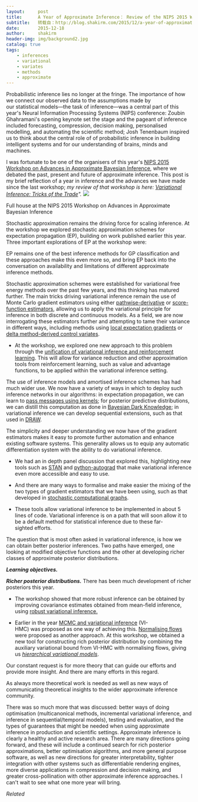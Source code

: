 ```yaml
---
layout:     post
title:      A Year of Approximate Inference： Review of the NIPS 2015 Workshop
subtitle:   转载自：http://blog.shakirm.com/2015/12/a-year-of-approximate-inference/
date:       2015-12-18
author:     shakirm
header-img: img/background2.jpg
catalog: true
tags:
    - inferences
    - variational
    - variates
    - methods
    - approximate
---
```


Probabilistic inference lies no longer at the fringe. The importance of how we connect our observed data to the assumptions made by our statistical models—the task of inference—was a central part of this year's Neural Information Processing Systems (NIPS) conference: Zoubin Ghahramani's opening keynote set the stage and the pageant of inference included forecasting, compression, decision making, personalised modelling, and automating the scientific method; Josh Tenenbaum inspired us to think about the central role of of probabilistic inference in building intelligent systems and for our understanding of brains, minds and machines.

I was fortunate to be one of the organisers of this year's [NIPS 2015 Workshop on Advances in Approximate Bayesian Inference](http://approximateinference.org/), where we debated the past, present and future of approximate inference. This post is my brief reflection of a year in inference and the advances we have made since the last workshop; *my review of that workshop is here: [Variational Inference: Tricks of the Trade](http://blog.shakirm.com/2015/01/variational-inference-tricks-of-the-trade)".*
![](http://blog.shakirm.com/wp-content/uploads/2015/12/ABIworkshop-1024x367.jpg)


Full house at the NIPS 2015 Workshop on Advances in Approximate Bayesian Inference

Stochastic approximation remains the driving force for scaling inference. At the workshop we explored stochastic approximation schemes for expectation propagation (EP), building on work published earlier this year. Three important explorations of EP at the workshop were:

EP remains one of the best inference methods for GP classification and these approaches make this even more so, and bring EP back into the conversation on availability and limitations of different approximate inference methods.

Stochastic approximation schemes were established for variational free energy methods over the past few years, and this thinking has matured further. The main tricks driving variational inference remain the use of Monte Carlo gradient estimators using either [pathwise-derivative](http://blog.shakirm.com/2015/10/machine-learning-trick-of-the-day-4-reparameterisation-tricks) or [score-function estimators](http://blog.shakirm.com/2015/11/machine-learning-trick-of-the-day-5-log-derivative-trick), allowing us to apply the variational principle for inference in both discrete and continuous models. As a field, we are now interrogating these estimators further and attempting to tame their variance in different ways, including methods using [local expectation gradients](http://arxiv.org/abs/1503.01494) or [delta method-derived control variates](http://arxiv.org/abs/1511.05176).

- At the workshop, we explored one new approach to this problem through the [unification of variational inference and reinforcement learning](http://approximateinference.org/accepted/WeberEtAl2015.pdf). This will allow for variance reduction and other approximation tools from reinforcement learning, such as value and advantage functions, to be applied within the variational inference setting.


The use of inference models and amortised inference schemes has had much wider use. We now have a variety of ways in which to deploy such inference networks in our algorithms: in expectation propagation, we can learn to [pass messages using kernels](http://www.researchgate.net/profile/Zoltan_Szabo17/publication/276354183_Just-In-Time_Kernel_Regression_for_Expectation_Propagation/links/5557a57f08ae6943a874b20f.pdf); for posterior predictive distributions, we can distill this computation as done in [Bayesian Dark Knowledge](http://arxiv.org/pdf/1506.04416.pdf); in variational inference we can develop sequential extensions, such as that used in [DRAW](http://arxiv.org/pdf/1502.04623.pdf).

The simplicity and deeper understanding we now have of the gradient estimators makes it easy to promote further automation and enhance existing software systems. This generality allows us to equip any automatic differentiation system with the ability to do variational inference.

- We had an in depth panel discussion that explored this, highlighting new tools such as [STAN](http://arxiv.org/abs/1506.03431) and [python-autograd](https://github.com/HIPS/autograd) that make variational inference even more accessible and easy to use.

- And there are many ways to formalise and make easier the mixing of the two types of gradient estimators that we have been using, such as that developed in [stochastic computational graphs](http://arxiv.org/abs/1506.05254).

- These tools allow variational inference to be implemented in about 5 lines of code. Variational inference is on a path that will soon allow it to be a default method for statistical inference due to these far-sighted efforts.


The question that is most often asked in variational inference, is how we can obtain better posterior inferences. Two paths have emerged, one looking at modified objective functions and the other at developing richer classes of approximate posterior distributions.

***Learning objectives.***

***Richer posterior distributions.*** There has been much development of richer posteriors this year.

- The workshop showed that more robust inference can be obtained by improving covariance estimates obtained from mean-field inference, using [robust variational inference.](http://approximateinference.org/accepted/GiordanoEtAl2015.pdf)

- Earlier in the year [MCMC and variational inference](http://jmlr.org/proceedings/papers/v37/salimans15.pdf) (VI-HMC) was proposed as one way of achieving this. [Normalising flows](http://jmlr.org/proceedings/papers/v37/rezende15.pdf) were proposed as another approach. At this workshop, we obtained a new tool for constructing rich posterior distribution by combining the auxiliary variational bound from VI-HMC with normalising flows, giving us *[hierarchical variational models](http://approximateinference.org/accepted/RanganathEtAl2015.pdf)*.


Our constant request is for more theory that can guide our efforts and provide more insight. And there are many efforts in this regard.

As always more theoretical work is needed as well as new ways of communicating theoretical insights to the wider approximate inference community.

There was so much more that was discussed: better ways of doing optimisation (multicanonical methods, incremental variational inference, and inference in sequential/temporal models), testing and evaluation, and the types of guarantees that might be needed when using approximate inference in production and scientific settings. Approximate inference is clearly a healthy and active research area. There are many directions going forward, and these will include a continued search for rich posterior approximations, better optimisation algorithms, and more general purpose software, as well as new directions for greater interpretability, tighter integration with other systems such as differentiable rendering engines, more diverse applications in compression and decision making, and greater cross-pollination with other approximate inference approaches. I can't wait to see what one more year will bring.




*Related*


